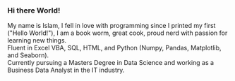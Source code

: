 ### Hi there World!

My name is Islam, I fell in love with programming since I printed my first ("Hello World!"), I am a book worm, great cook, proud nerd with passion for learning new things.\
Fluent in Excel VBA, SQL, HTML, and Python (Numpy, Pandas, Matplotlib, and Seaborn).\
Currently pursuing a Masters Degree in Data Science and working as a Business Data Analyst in the IT industry.


<!--
**IslamFSoliman/IslamFSoliman** is a ✨ _special_ ✨ repository because its `README.md` (this file) appears on your GitHub profile.

Here are some ideas to get you started:

- 🔭 I’m currently working on ...👋
- 🌱 I’m currently learning ...
- 👯 I’m looking to collaborate on ...
- 🤔 I’m looking for help with ...
- 💬 Ask me about ...
- 📫 How to reach me: ...
- 😄 Pronouns: ...
- ⚡ Fun fact: ...
-->
